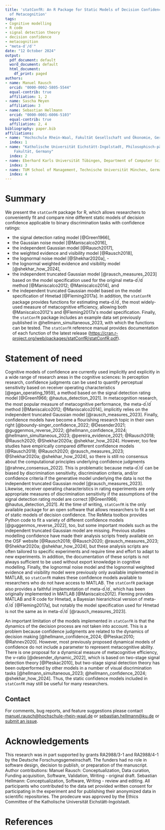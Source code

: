 ```yaml
---
title: 'statConfR: An R Package for Static Models of Decision Confidence and Measures
  of Metacognition'
tags:
- Cognitive modelling
- R code
- signal detection theory
- decision confidence
- metacognition
- "meta-d′/d′"
date: "12 October 2024"
output:
  pdf_document: default
  word_document: default
  html_document:
    df_print: paged
authors:
- name: Manuel Rausch
  orcid: "0000-0002-5805-5544"
  equal-contrib: true
  affiliation: 1, 2
- name: Sascha Meyen
  affiliation: 3
- name: Sebastian Hellmann
  orcid: "0000-0001-6006-5103"
  equal-contrib: true
  affiliation: 2, 4
bibliography: paper.bib
affiliations:
- name: "Hochschule Rhein-Waal, Fakultät Gesellschaft und Ökonomie, Germany"
  index: 1
- name: "Katholische Universität Eichstätt-Ingolstadt, Philosophisch-pädagogische
    Fakultät, Germany"
  index: 2
- name: Eberhard Karls Universität Tübingen, Department of Computer Science, Tübingen, Germany
  index: 3
- name: TUM School of Management, Technische Universität München, Germany
  index: 4
---
```

  
# Summary
  
We present the `statConfR` package for R, which allows researchers to conveniently 
fit and compare nine different static models of decision confidence applicable
to binary discrimination tasks with confidence ratings: 
- the signal detection rating model [@Green1966], 
- the Gaussian noise model [@Maniscalco2016], 
- the independent Gaussian model [@Rausch2017], 
- the weighted evidence and visibility model [@Rausch2018], 
- the lognormal noise model [@Shekhar2020a], -
- the lognormal weighted evidence and visibility model [@shekhar_how_2024], 
- the independent truncated Gaussian model [@rausch_measures_2023] based on the model specification 
used for the original meta-d$^\prime$/d$^\prime$ method [@Maniscalco2012; @Maniscalco2014], and 
- the independent truncated Gaussian model based on the model specification of Hmetad [@Fleming2017a]. 
In addition, the `statConfR` package provides functions for estimating meta-d$^\prime$/d$^\prime$, the most widely-used measure of metacognitive efficiency, allowing both @Maniscalco2012's and @Fleming2017a's model specification. 
Finally, the `statConfR` package includes an example data set previously published in @hellmann_simultaneous_2023, with which the functions can be  tested. 
The `statConfR` reference manual provides documentation of each function of the latest release (https://cran.r-project.org/web/packages/statConfR/statConfR.pdf). 

# Statement of need

Cognitive models of confidence are currently used implicitly and explicitly in a wide range of research areas in the cognitive sciences: 
In perception research, confidence judgments can be used to quantify perceptual sensitivity based on receiver operating characteristics [@egan_operating_1959],
a method based on the signal detection rating model [@Green1966; @hautus_detection_2021]. 
In metacognition research, the most popular measure of metacognitive performance, 
the meta-d$^\prime$/d$^\prime$ method [@Maniscalco2012; @Maniscalco2014], 
implicitly relies on the independent truncated Gaussian model [@rausch_measures_2023]. 
Finally, confidence models have become a flourishing research topic in their own right 
[@boundy-singer_confidence_2022; @Desender2021; @guggenmos_reverse_2022; @hellmann_confidence_2024; @hellmann_simultaneous_2023; 
@pereira_evidence_2021; @Rausch2018; @Rausch2020; @Shekhar2020a; @shekhar_how_2024]. 
However, too few studies have empirically compared different confidence models [@Rausch2018; @Rausch2020; @rausch_measures_2023; 
@Shekhar2020a; @shekhar_how_2024], so there is still no consensus about the computational principles underlying confidence judgments 
[@rahnev_consensus_2022]. This is problematic because meta-d$^\prime$/d$^\prime$ can be biased by discrimination sensitivity, 
discrimination criteria, and/or confidence criteria if the generative model 
underlying the data is not the independent truncated Gaussian model [@rausch_measures_2023]. 
Likewise, receiver operating characteristics in rating experiments are only appropriate measures of discrimination sensitivity
if the assumptions of the signal detection rating model are correct [@Green1966; @hautus_detection_2021].
At the time of writing, `statConfR` is the only available package for an open software that allows
researchers to fit a set of static models of decision confidence. 
The ReMeta toolbox provides Python code to fit a variety of different confidence models [@guggenmos_reverse_2022], too, 
but some important models such as the independent truncated Gaussian model are missing. 
Previous studies modelling confidence have made their analysis scripts freely available on the OSF website 
[@Rausch2018; @Rausch2020; @rausch_measures_2023; @Shekhar2020a; @shekhar_how_2024], 
but these analysis scripts are often tailored to specific experiments and require time and effort to adapt to new experiments. 
In addition, the documentation of these scripts is not always sufficient to be used without
export knowledge in cognitive modelling. 
Finally, the lognormal noise model and the lognormal weighted evidence and visibility model were previously only available implemented in MATLAB, 
so `statConfR` makes these confidence models available to researchers who do not have access to MATLAB. 
The `statConfR` package also provides a faithful implementation of meta-d$^\prime$/d$^\prime$,
which has been originally implemented in MATLAB [@Maniscalco2012]. 
Fleming provides MATLAB and R code for Hmetad, a Bayesian hierarichical version of meta-d$^\prime$/d$^\prime$ [@Fleming2017a], 
but notably the model specification used for Hmetad is not the same as in meta-d$^\prime$/d$^\prime$ [@rausch_measures_2023].  

An important limitation of the models implemented in `statConfR` is that the dynamics of the decision process are not taken into account.
This is a problem because confidence judgments are related to the dynamics of decision making [@hellmann_confidence_2024; @Pleskac2010; @Rahnev2020].
However, most previously proposed dynamical models of confidence do not include a parameter to represent metacognitive ability. 
There is one proposal for a dynamical measure of metacognitive efficiency, 
the v-ratio [@desender_dynamic_2022], which is based on two-stage signal detection theory [@Pleskac2010],
but two-stage signal detection theory has been outperformed by other models in a number of visual discrimination tasks 
[@hellmann_simultaneous_2023; @hellmann_confidence_2024; @shekhar_how_2024]. 
Thus, the static confidence models included in `statConfR` may still be useful for many researchers. 
 

## Contact

For comments, bug reports, and feature suggestions please contact 
<manuel.rausch@hochschule-rhein-waal.de> or <sebastian.hellmann@ku.de>
or [submit an issue](https://github.com/ManuelRausch/StatConfR/issues).

# Acknowledgements
    
This research was in part supported by grants RA2988/3-1 and RA2988/4-1 by the Deutsche Forschungsgemeinschaft. The funders had no role in software design, decision to publish, or preparation of the manuscript. Author contributions: Manuel Rausch: Conceptualization, Data curation, Funding acquisition, Software, Validation, Writing - original draft. Sebastian Hellmann: Conceptualization, Software, Writing - review and editing.
All participants who contributed to the data set provided written consent for participating in the experiment and for publishing their anonymized data in scientific repositories. The prodecure was approved by the Ethics Committee of the Katholische Universität Eichstätt-Ingolstadt. 

# References
